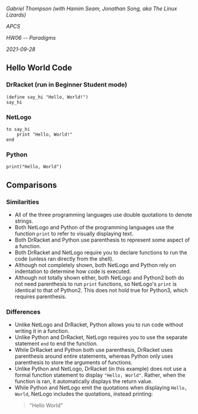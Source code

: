 *Gabriel Thompson (with Hamim Seam, Jonathan Song, aka The Linux Lizards)*

*APCS*

*HW06 -- Paradigms*

*2021-09-28*

## Hello World Code
### DrRacket (run in Beginner Student mode)
```
(define say_hi "Hello, World!")
say_hi
```
### NetLogo
```
to say_hi
	print "Hello, World!"
end
```
### Python
```
print("Hello, World")
```

## Comparisons
### Similarities
- All of the three programming languages use double quotations to denote strings.
- Both NetLogo and Python of the programming languages use the function `print` to refer to visually displaying text.
- Both DrRacket and Python use parenthesis to represent some aspect of a function.
- Both DrRacket and NetLogo require you to declare functions to run the code (unless ran directly from the shell).
- Although not completely shown, both NetLogo and Python rely on indentation to determine how code is executed.
- Although not totally shown either, both NetLogo and Python2 both do not need parenthesis to run `print` functions, so NetLogo's `print` is identical to that of Python2. This does not hold true for Python3, which requires parenthesis.

### Differences
- Unlike NetLogo and DrRacket, Python allows you to run code without writing it in a function.
- Unlike Python and DrRacket, NetLogo requires you to use the separate statement `end` to end the function.
- While DrRacket and Python both use parenthesis, DrRacket uses parenthesis around entire statements, whereas Python only uses parenthesis to store the arguments of functions.
- Unlike Python and NetLogo, DrRacket (in this example) does not use a formal function statement to display `"Hello, World"`. Rather, when the function is ran, it automatically displays the return value.
- While Python and NetLogo emit the quotations when displaying `Hello, World`, NetLogo includes the quotations, instead printing:
	>"Hello World"

